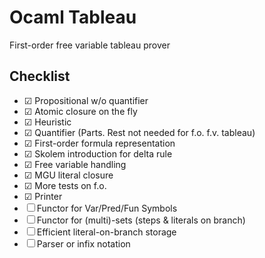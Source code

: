 # Ocaml Tableau

First-order free variable tableau prover

## Checklist
* ☑ Propositional w/o quantifier
* ☑ Atomic closure on the fly
* ☑ Heuristic
* ☑ Quantifier (Parts. Rest not needed for f.o. f.v. tableau)
* ☑ First-order formula representation
* ☑ Skolem introduction for delta rule
* ☑ Free variable handling
* ☑ MGU literal closure
* ☑ More tests on f.o.
* ☑ Printer
* ☐ Functor for Var/Pred/Fun Symbols
* ☐ Functor for (multi)-sets (steps & literals on branch)
* ☐ Efficient literal-on-branch storage
* ☐ Parser or infix notation

